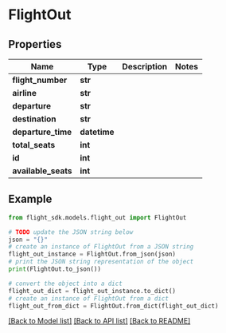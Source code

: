 # FlightOut


## Properties

Name | Type | Description | Notes
------------ | ------------- | ------------- | -------------
**flight_number** | **str** |  | 
**airline** | **str** |  | 
**departure** | **str** |  | 
**destination** | **str** |  | 
**departure_time** | **datetime** |  | 
**total_seats** | **int** |  | 
**id** | **int** |  | 
**available_seats** | **int** |  | 

## Example

```python
from flight_sdk.models.flight_out import FlightOut

# TODO update the JSON string below
json = "{}"
# create an instance of FlightOut from a JSON string
flight_out_instance = FlightOut.from_json(json)
# print the JSON string representation of the object
print(FlightOut.to_json())

# convert the object into a dict
flight_out_dict = flight_out_instance.to_dict()
# create an instance of FlightOut from a dict
flight_out_from_dict = FlightOut.from_dict(flight_out_dict)
```
[[Back to Model list]](../README.md#documentation-for-models) [[Back to API list]](../README.md#documentation-for-api-endpoints) [[Back to README]](../README.md)


